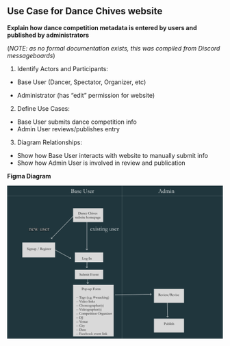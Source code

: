 ## Use Case for Dance Chives website

**Explain how dance competition metadata is entered by users and published by administrators**

(_NOTE: as no formal documentation exists, this was compiled from Discord messageboards_)

1. Identify Actors and Participants:
   
* Base User (Dancer, Spectator, Organizer, etc)
  
* Administrator (has “edit” permission for website)
  
2. Define Use Cases:
* Base User submits dance competition info
* Admin User reviews/publishes entry
3. Diagram Relationships:
* Show how Base User interacts with website to manually submit info
* Show how Admin User is involved in review and publication


**Figma Diagram**

![Dance Chives User Admin Workflow](add-interactive-content-to-documentation/use_case_diagram_for_event_submissions.png)
